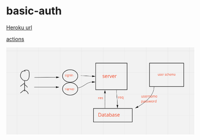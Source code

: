# basic-auth

[Heroku url](https://sara-basic-auth.herokuapp.com/)

[actions](https://github.com/Saraaltaweel/basic-auth/actions)

![](auth.PNG)

